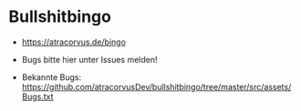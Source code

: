 # Bullshitbingo
- https://atracorvus.de/bingo

- Bugs bitte hier unter Issues melden!

- Bekannte Bugs: https://github.com/atracorvusDev/bullshitbingo/tree/master/src/assets/Bugs.txt 